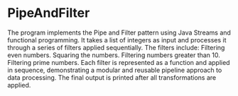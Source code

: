 # PipeAndFilter
 The program implements the Pipe and Filter pattern using Java Streams and functional programming. It takes a list of integers as input and processes it through a series of filters applied sequentially. The filters include:  Filtering even numbers.  Squaring the numbers.  Filtering numbers greater than 10.  Filtering prime numbers.  Each filter is represented as a function and applied in sequence, demonstrating a modular and reusable pipeline approach to data processing. The final output is printed after all transformations are applied.
